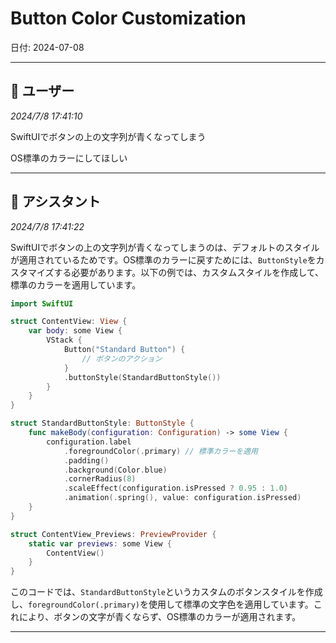 # Button Color Customization

日付: 2024-07-08

---

## 👤 ユーザー
*2024/7/8 17:41:10*

SwiftUIでボタンの上の文字列が青くなってしまう

OS標準のカラーにしてほしい

---

## 🤖 アシスタント
*2024/7/8 17:41:22*

SwiftUIでボタンの上の文字列が青くなってしまうのは、デフォルトのスタイルが適用されているためです。OS標準のカラーに戻すためには、`ButtonStyle`をカスタマイズする必要があります。以下の例では、カスタムスタイルを作成して、標準のカラーを適用しています。

```swift
import SwiftUI

struct ContentView: View {
    var body: some View {
        VStack {
            Button("Standard Button") {
                // ボタンのアクション
            }
            .buttonStyle(StandardButtonStyle())
        }
    }
}

struct StandardButtonStyle: ButtonStyle {
    func makeBody(configuration: Configuration) -> some View {
        configuration.label
            .foregroundColor(.primary) // 標準カラーを適用
            .padding()
            .background(Color.blue)
            .cornerRadius(8)
            .scaleEffect(configuration.isPressed ? 0.95 : 1.0)
            .animation(.spring(), value: configuration.isPressed)
    }
}

struct ContentView_Previews: PreviewProvider {
    static var previews: some View {
        ContentView()
    }
}
```

このコードでは、`StandardButtonStyle`というカスタムのボタンスタイルを作成し、`foregroundColor(.primary)`を使用して標準の文字色を適用しています。これにより、ボタンの文字が青くならず、OS標準のカラーが適用されます。

---
